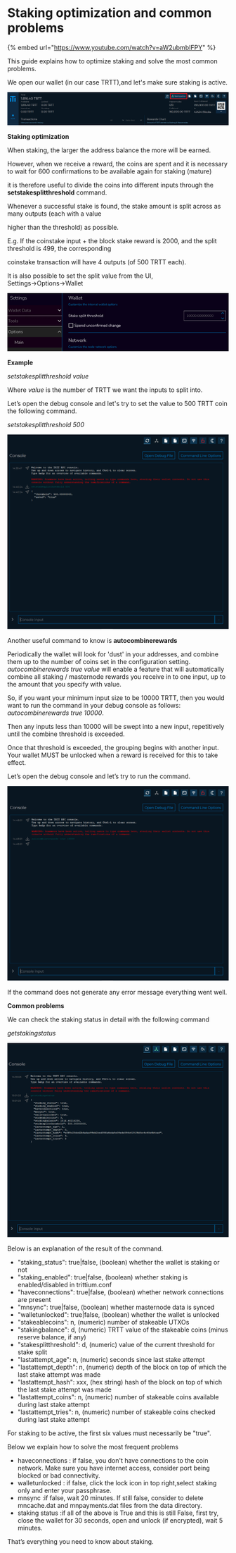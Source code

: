 # Staking optimization and common problems

{% embed url="https://www.youtube.com/watch?v=aW2ubmbIFPY" %}



This guide explains how to optimize staking and solve the most common problems.

We open our wallet (in our case TRTT),and let's make sure staking is active.

![](<../.gitbook/assets/0 (11).png>)

**Staking optimization**

When staking, the larger the address balance the more will be earned.

However, when we receive a reward, the coins are spent and it is necessary to wait for 600 confirmations to be available again for staking (mature)

it is therefore useful to divide the coins into different inputs through the **setstakesplitthreshold** command.

Whenever a successful stake is found, the stake amount is split across as many outputs (each with a value

higher than the threshold) as possible.

E.g. If the coinstake input + the block stake reward is 2000, and the split threshold is 499, the corresponding

coinstake transaction will have 4 outputs (of 500 TRTT each).

It is also possible to set the split value from the UI, Settings→Options→Wallet

![](<../.gitbook/assets/1 (11).png>)

**Example**

_setstakesplitthreshold value_

Where _value_ is the number of TRTT we want the inputs to split into.

Let’s open the debug console and let's try to set the value to 500 TRTT coin the following command.

_setstakesplitthreshold 500_

![](<../.gitbook/assets/2 (10).png>)

Another useful command to know is **autocombinerewards**

Periodically the wallet will look for 'dust' in your addresses, and combine them up to the number of coins set in the configuration setting. _autocombinerewards true value_ will enable a feature that will automatically combine all staking / masternode rewards you receive in to one input, up to the amount that you specify with value.

So, if you want your minimum input size to be 10000 TRTT, then you would want to run the command in your debug console as follows: _autocombinerewards true 10000_.

Then any inputs less than 10000 will be swept into a new input, repetitively until the combine threshold is exceeded.

Once that threshold is exceeded, the grouping begins with another input. Your wallet MUST be unlocked when a reward is received for this to take effect.

Let’s open the debug console and let’s try to run the command.

![](<../.gitbook/assets/3 (10).png>)

If the command does not generate any error message everything went well.

**Common problems**

We can check the staking status in detail with the following command

_getstakingstatus_

![](<../.gitbook/assets/4 (10).png>)

Below is an explanation of the result of the command.

* "staking\_status": true|false, (boolean) whether the wallet is staking or not
* "staking\_enabled": true|false, (boolean) whether staking is enabled/disabled in trittium.conf
* "haveconnections": true|false, (boolean) whether network connections are present
* "mnsync": true|false, (boolean) whether masternode data is synced
* "walletunlocked": true|false, (boolean) whether the wallet is unlocked
* "stakeablecoins": n, (numeric) number of stakeable UTXOs
* "stakingbalance": d, (numeric) TRTT value of the stakeable coins (minus reserve balance, if any)
* "stakesplitthreshold": d, (numeric) value of the current threshold for stake split
* "lastattempt\_age": n, (numeric) seconds since last stake attempt
* "lastattempt\_depth": n, (numeric) depth of the block on top of which the last stake attempt was made
* "lastattempt\_hash": xxx, (hex string) hash of the block on top of which the last stake attempt was made
* "lastattempt\_coins": n, (numeric) number of stakeable coins available during last stake attempt
* "lastattempt\_tries": n, (numeric) number of stakeable coins checked during last stake attempt

For staking to be active, the first six values must necessarily be "true".

Below we explain how to solve the most frequent problems

* haveconnections : if false, you don't have connections to the coin network. Make sure you have internet access, consider port being blocked or bad connectivity.
* walletunlocked : if false, click the lock icon in top right,select staking only and enter your passphrase.
* mnsync :if false, wait 20 minutes. If still false, consider to delete mncache.dat and mnpayments.dat files from the data directory.
* staking status :if all of the above is True and this is still False, first try, close the wallet for 30 seconds, open and unlock (if encrypted), wait 5 minutes.

That’s everything you need to know about staking.

